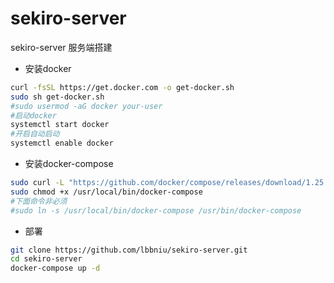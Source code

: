# sekiro-server
sekiro-server 服务端搭建
- 安装docker
```bash
curl -fsSL https://get.docker.com -o get-docker.sh
sudo sh get-docker.sh
#sudo usermod -aG docker your-user
#启动docker
systemctl start docker
#开启自动启动
systemctl enable docker
```
- 安装docker-compose
```bash
sudo curl -L "https://github.com/docker/compose/releases/download/1.25.0/docker-compose-$(uname -s)-$(uname -m)" -o /usr/local/bin/docker-compose
sudo chmod +x /usr/local/bin/docker-compose
#下面命令非必须
#sudo ln -s /usr/local/bin/docker-compose /usr/bin/docker-compose
```
- 部署
```bash
git clone https://github.com/lbbniu/sekiro-server.git
cd sekiro-server
docker-compose up -d
```

